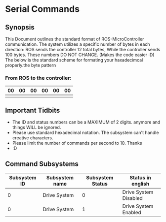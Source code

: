 # Serial Commands
## Synopsis

This Document outlines the standard format of ROS-MicroController communication.
The system utilizes a specific number of bytes in each direction: ROS sends the controller 12 total bytes, While the controller sends 100 bytes. These numbers DO NOT CHANGE. (Makes the code easier :D)
The below is the standard scheme for formating your haxadecimcal properly.the byte pattern

### From ROS to the controller: 
| 00  | 00  | 00  | 00  | 00  | 00  |
| --- | --- | --- | --- | --- | --- |
|     |

## Important Tidbits
* The ID and status numbers can be a MAXIMUM of 2 digits. anymore and things WILL be ignored.
* Please use standard hexadecimal notation. The subsystem can't handle creative characters.
* Please limit the number of commands per second to 10. Thanks
* :D


## Command Subsystems


| Subsystem ID | Subsystem name | Subsystem Status | Status in english     |
| ------------ | -------------- | ---------------- | --------------------- |
| 0            | Drive System   | 0                | Drive System Disabled |
| 0            | Drive System   | 1                | Drive System Enabled  |

